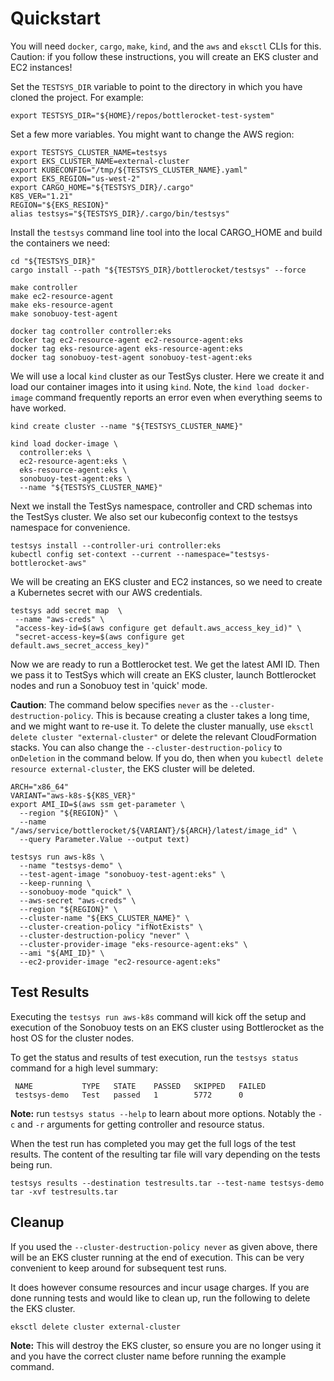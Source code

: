 # Quickstart

You will need `docker`, `cargo`, `make`, `kind`, and the `aws` and `eksctl` CLIs for this.
Caution: if you follow these instructions, you will create an EKS cluster and EC2 instances!

Set the `TESTSYS_DIR` variable to point to the directory in which you have cloned the project.
For example:

```shell
export TESTSYS_DIR="${HOME}/repos/bottlerocket-test-system"
```

Set a few more variables.
You might want to change the AWS region:

```shell
export TESTSYS_CLUSTER_NAME=testsys
export EKS_CLUSTER_NAME=external-cluster
export KUBECONFIG="/tmp/${TESTSYS_CLUSTER_NAME}.yaml"
export EKS_REGION="us-west-2"
export CARGO_HOME="${TESTSYS_DIR}/.cargo"
K8S_VER="1.21"
REGION="${EKS_RESION}"
alias testsys="${TESTSYS_DIR}/.cargo/bin/testsys"
```

Install the `testsys` command line tool into the local CARGO_HOME and build the containers we need:

```shell
cd "${TESTSYS_DIR}"
cargo install --path "${TESTSYS_DIR}/bottlerocket/testsys" --force

make controller
make ec2-resource-agent
make eks-resource-agent
make sonobuoy-test-agent

docker tag controller controller:eks
docker tag ec2-resource-agent ec2-resource-agent:eks
docker tag eks-resource-agent eks-resource-agent:eks
docker tag sonobuoy-test-agent sonobuoy-test-agent:eks
```

We will use a local `kind` cluster as our TestSys cluster.
Here we create it and load our container images into it using `kind`.
Note, the `kind load docker-image` command frequently reports an error even when everything seems to have worked.

```shell
kind create cluster --name "${TESTSYS_CLUSTER_NAME}"

kind load docker-image \
  controller:eks \
  ec2-resource-agent:eks \
  eks-resource-agent:eks \
  sonobuoy-test-agent:eks \
  --name "${TESTSYS_CLUSTER_NAME}"
```

Next we install the TestSys namespace, controller and CRD schemas into the TestSys cluster.
We also set our kubeconfig context to the testsys namespace for convenience.

```shell
testsys install --controller-uri controller:eks
kubectl config set-context --current --namespace="testsys-bottlerocket-aws"
```

We will be creating an EKS cluster and EC2 instances, so we need to create a Kubernetes secret with our AWS credentials.

```shell
testsys add secret map  \
 --name "aws-creds" \
 "access-key-id=$(aws configure get default.aws_access_key_id)" \
 "secret-access-key=$(aws configure get default.aws_secret_access_key)"
```

Now we are ready to run a Bottlerocket test.
We get the latest AMI ID.
Then we pass it to TestSys which will create an EKS cluster, launch Bottlerocket nodes and run a Sonobuoy test in 'quick' mode.

**Caution**: The command below specifies `never` as the `--cluster-destruction-policy`.
This is because creating a cluster takes a long time, and we might want to re-use it.
To delete the cluster manually, use `eksctl delete cluster "external-cluster"` or delete the relevant CloudFormation stacks.
You can also change the `--cluster-destruction-policy` to `onDeletion` in the command below.
If you do, then when you `kubectl delete resource external-cluster`, the EKS cluster will be deleted.

```shell
ARCH="x86_64"
VARIANT="aws-k8s-${K8S_VER}"
export AMI_ID=$(aws ssm get-parameter \
  --region "${REGION}" \
  --name "/aws/service/bottlerocket/${VARIANT}/${ARCH}/latest/image_id" \
  --query Parameter.Value --output text)

testsys run aws-k8s \
  --name "testsys-demo" \
  --test-agent-image "sonobuoy-test-agent:eks" \
  --keep-running \
  --sonobuoy-mode "quick" \
  --aws-secret "aws-creds" \
  --region "${REGION}" \
  --cluster-name "${EKS_CLUSTER_NAME}" \
  --cluster-creation-policy "ifNotExists" \
  --cluster-destruction-policy "never" \
  --cluster-provider-image "eks-resource-agent:eks" \
  --ami "${AMI_ID}" \
  --ec2-provider-image "ec2-resource-agent:eks"
```

## Test Results

Executing the `testsys run aws-k8s` command will kick off the setup and execution of the Sonobuoy tests on an EKS cluster using Bottlerocket as the host OS for the cluster nodes.

To get the status and results of test execution, run the `testsys status` command for a high level summary:

```shell
 NAME           TYPE   STATE    PASSED   SKIPPED   FAILED
 testsys-demo   Test   passed   1        5772      0
```

**Note:** run `testsys status --help` to learn about more options.
Notably the `-c` and `-r` arguments for getting controller and resource status.

When the test run has completed you may get the full logs of the test results.
The content of the resulting tar file will vary depending on the tests being run.

```shell
testsys results --destination testresults.tar --test-name testsys-demo
tar -xvf testresults.tar
```

## Cleanup

If you used the `--cluster-destruction-policy never` as given above, there will be an EKS cluster running at the end of execution.
This can be very convenient to keep around for subsequent test runs.

It does however consume resources and incur usage charges.
If you are done running tests and would like to clean up, run the following to delete the EKS cluster.

```shell
eksctl delete cluster external-cluster
```

**Note:** This will destroy the EKS cluster, so ensure you are no longer
using it and you have the correct cluster name before running the
example command.